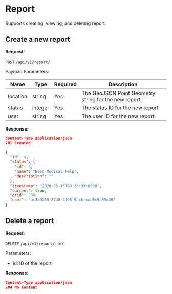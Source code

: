 # Report
Supports creating, viewing, and deleting report.

## Create a new report

**Request**:

`POST` `/api/v1/report/`

Payload Parameters:

Name      | Type    | Required  | Description
----------|---------|-----------|------------
location  | string  | Yes       | The GeoJSON Point Geometry string for the new report.
status    | integer | Yes       | The status ID for the new report.
user      | string  | Yes       | The user ID for the new report.

**Response**:

```json
Content-Type application/json
201 Created

{
  "id": 4,
  "status": {
    "id": 3,
    "name": "Need Medical Help",
    "description": ""
  },
  "timestamp": "2020-05-15T09:26:33+0000",
  "current": true,
  "grid": 288,
  "user": "ac3b9263-87a8-4198-9acb-ccb0c9a59c46"
}
```


## Delete a report

**Request**:

`DELETE` `/api/v1/report/:id/`

Parameters:
- id: ID of the report

**Response**:

```json
Content-Type application/json
204 No Content
```
